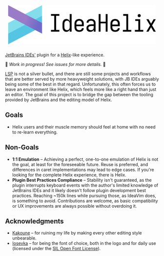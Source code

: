 <div align="center">
<h1>
<picture>
  <source media="(prefers-color-scheme: dark)" srcset="ideahelix_dark.svg">
  <source media="(prefers-color-scheme: light)" srcset="ideahelix_light.svg">
  <img alt="IdeaHelix" height="128" src="ideahelix_light.svg">
</picture>
</h1>
</div>

[JetBrains IDEs'](https://www.jetbrains.com/ides/) plugin for a
[Helix](https://helix-editor.com)-like experience.

🚧 _Work in progress! See issues for more details._ 🚧

[LSP](https://github.com/microsoft/language-server-protocol) is not a silver bullet, and
there are still some projects and workflows that are better served by more heavyweight
solutions, with JB IDEs arguably being some of the best in that regard. Unfortunately,
this often forces us to leave an environment like Helix, which feels more like a right
hand than just an editor. The goal of this project is to bridge the gap between the
tooling provided by JetBrains and the editing model of Helix.

## Goals
- Helix users and their muscle memory should feel at home with no need to re-learn
  everything.

## Non-Goals
- **1:1 Emulation** – Achieving a perfect, one-to-one emulation of Helix is not the
  goal, at least for the foreseeable future. Reuse is preferred, and differences in
  caret implementations may lead to edge cases.  If you're looking for the complete Helix
  experience, there is Helix.
- **Plugin Best Practices Compliance** – Stability isn't guaranteed, as the plugin
  interrupts keyboard events with the author's limited knowledge of JetBrains IDEs and
  it likely doesn't follow plugin development best practices. Reaching ~150k lines while
  pursuing those, as IdeaVim does, is something to avoid. Contributions are welcome, as
  basic compatibility or UX improvements are always possible without overdoing it.

## Acknowledgments
- [Kakoune](https://kakoune.org) – for ruining my life by making every other editing
  style unbearable.
- [Iosevka](https://typeof.net/Iosevka/) – for being the font of choice, both in the
  logo and for daily use (licensed under the
  [SIL Open Font License](https://opensource.org/licenses/OFL-1.1)).
